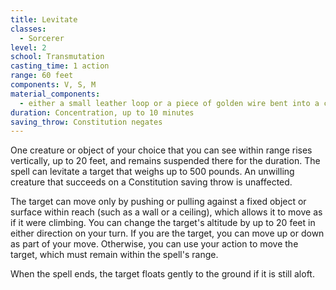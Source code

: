 ```yaml
---
title: Levitate
classes:
  - Sorcerer
level: 2
school: Transmutation
casting_time: 1 action
range: 60 feet
components: V, S, M
material_components:
  - either a small leather loop or a piece of golden wire bent into a cup shape with a long shank on one end
duration: Concentration, up to 10 minutes
saving_throw: Constitution negates
---
```


One creature or object of your choice that you can see within range rises vertically, up to 20 feet, and remains suspended there for the duration. The spell can levitate a target that weighs up to 500 pounds. An unwilling creature that succeeds on a Constitution saving throw is unaffected.

The target can move only by pushing or pulling against a fixed object or surface within reach (such as a wall or a ceiling), which allows it to move as if it were climbing. You can change the target's altitude by up to 20 feet in either direction on your turn. If you are the target, you can move up or down as part of your move. Otherwise, you can use your action to move the target, which must remain within the spell's range.

When the spell ends, the target floats gently to the ground if it is still aloft.
